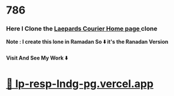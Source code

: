 <h1>786</h1>
<h3>Here I Clone the <a  href="https://www.leopardscourier.com/"> Laepards Courier Home page </a> clone</h3>



<b>Note : I create this lone in Ramadan So ⬇️ it's the Ranadan Version</b>


<h4>Visit And See My Work ⬇️</h4>
<h1> <a href="https://lp-resp-lndg-pg.vercel.app/">🔗 lp-resp-lndg-pg.vercel.app</a></h1>

